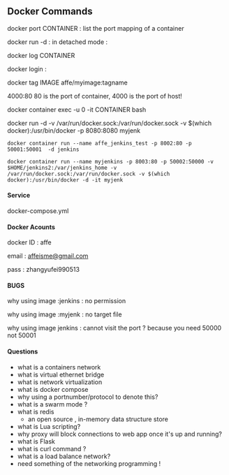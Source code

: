 ## Docker Commands

docker port CONTAINER : list the port mapping of a container

docker run -d : in detached mode : 

docker log CONTAINER

docker login : 

docker tag IMAGE affe/myimage:tagname

4000:80 80 is the port of container, 4000 is the port of host!

docker container exec -u 0 -it CONTAINER bash

docker run -d -v /var/run/docker.sock:/var/run/docker.sock -v $(which docker):/usr/bin/docker -p 8080:8080 myjenk

```
docker container run --name affe_jenkins_test -p 8002:80 -p 50001:50001  -d jenkins
```

```
docker container run --name myjenkins -p 8003:80 -p 50002:50000 -v $HOME/jenkins2:/var/jenkins_home -v /var/run/docker.sock:/var/run/docker.sock -v $(which docker):/usr/bin/docker -d -it myjenk
```

#### Service

docker-compose.yml



#### Docker Acounts

docker ID : affe

email : affeisme@gmail.com

pass : zhangyufei990513

#### BUGS

why using image :jenkins : no permission

why using image :myjenk : no target file

why using image jenkins : cannot visit the port ? because you need 50000 not 50001

#### Questions

- what is a containers network
- what is virtual ethernet bridge
- what is network virtualization
- what is docker compose
- why using a portnumber/protocol to denote this?
- what is a swarm mode ?
- what is redis
  - an open source , in-memory data structure store
- what is Lua scripting?
- why proxy will block connections to web app once it's up and running?
- what is Flask
- what is curl command ?
- what is a load balance network?
- need something of the networking programming ! 